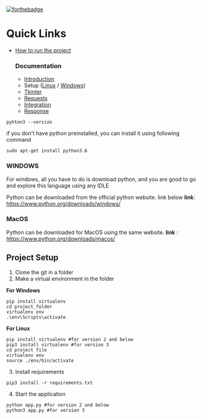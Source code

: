<!-- The links have to be edited -->
[![forthebadge](https://forthebadge.com/images/badges/made-with-python.svg)](https://forthebadge.com)


# Quick Links


- [How to run the project](https://github.com/mayankt18/glugle#search-engine-made-using-python-and-flask)
    
    ### Documentation
    - [Introduction](https://github.com/suman-09/Tdoc_py/blob/main/Resources/1.Introduction.md)
    - Setup ([Linux](https://github.com/suman-09/Tdoc_py/blob/main/Resources/2.Setup.md) / [Windows]())
    - [Tkinter](https://github.com/suman-09/Tdoc_py/blob/main/Resources/3.Tkinter.md)
    - [Requests](https://github.com/suman-09/Tdoc_py/blob/main/Resources/4.Requests.md)
    - [Integration](https://github.com/suman-09/Tdoc_py/blob/main/Resources/5.Integration.md)
    - [Response](https://github.com/suman-09/Tdoc_py/blob/main/Resources/6.Response.md)

```
pyhton3 --version
```
if you don't have python preinstalled, you can install it using following command

```
sudo apt-get install python3.6
```
### **WINDOWS**
For windows, all you have to do is download python, and you are good to go and explore this language using any IDLE

Python can be downloaded from the official python website. link below
 __link__: https://www.python.org/downloads/windows/

### **MacOS**
Python can be downloaded for MacOS using the same website.
__link__ : https://www.python.org/downloads/macos/


## Project Setup

1. Clone the git in a folder
2. Make a virtual environment in the folder


**For Windows**
```
pip install virtualenv
cd project_folder
virtualenv env
.\env\Scripts\activate
```

**For Linux**
```
pip install virtualenv #for version 2 and below 
pip3 install virtualenv #for version 3
cd project file
virtualenv env
source ./env/bin/activate
```

3. Install requirements
```
pip3 install -r requirements.txt
```

4. Start the application

```
python app.py #for version 2 and below
python3 app.py #for version 3
```
